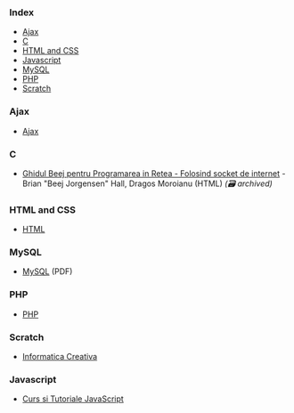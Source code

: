 ### Index

* [Ajax](#ajax)
* [C](#c)
* [HTML and CSS](#html-and-css)
* [Javascript](#javascript)
* [MySQL](#mysql)
* [PHP](#php)
* [Scratch](#scratch)


### Ajax

* [Ajax](http://etutoriale.ro/articles/1483/1/Tutorial-Ajax/)


### C

* [Ghidul Beej pentru Programarea in Retea - Folosind socket de internet](https://web.archive.org/web/20180710112954/http://weknowyourdreams.com/beej.html) - Brian "Beej Jorgensen" Hall, Dragos Moroianu (HTML) *(:card_file_box: archived)*


### HTML and CSS

* [HTML](http://tutorialehtml.com/ro/introducere-in-html/)


### MySQL

* [MySQL](http://profs.info.uaic.ro/~busaco/teach/courses/net/docs/mysql-ro.pdf) (PDF)


### PHP

* [PHP](http://php.punctsivirgula.ro)


### Scratch

* [Informatica Creativa](http://scratched.gse.harvard.edu/resources/informatica-creativa-0)


### Javascript

* [Curs si Tutoriale JavaScript](https://marplo.net/javascript)

